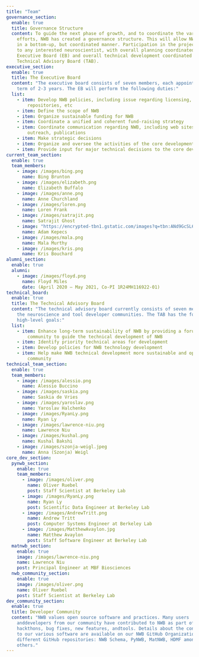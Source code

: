```yaml
---
title: "Team"
governance_section:
  enable: true
  title: Governance Structure
  content: To guide the next phase of growth, and to coordinate the various
    efforts, NWB has created a governance structure. This will allow NWB to grow
    in a bottom-up, but coordinated manner. Participation in the project is open
    to any interested neuroscientist, with overall planning coordinated by an
    Executive Board (EB) and overall technical development coordinated by a
    Technical Advisory Board (TAB).
executive_section:
  enable: true
  title: The Executive Board
  content: "The executive board consists of seven members, each appointed for a
    term of 2-3 years. The EB will perform the following duties:"
  list:
    - item: Develop NWB policies, including issue regarding licensing, code
        repositories, etc
    - item: Define the scope of NWB
    - item: Organize sustainable funding for NWB
    - item: Coordinate a unified and coherent fund-raising strategy
    - item: Coordinate communication regarding NWB, including web sites, community
        outreach, publications
    - item: Make strategic decisions
    - item: Organize and oversee the activities of the core development team
    - item: Provide input for major technical decisions to the core development team
current_team_section:
  enable: true
  team_members:
    - image: /images/bing.png
      name: Bing Brunton
    - image: /images/elizabeth.png
      name: Elizabeth Buffalo
    - image: /images/anne.png
      name: Anne Churchland
    - image: /images/loren.png
      name: Loren Frank
    - image: /images/satrajit.png
      name: Satrajit Ghost
    - image: "https://encrypted-tbn1.gstatic.com/images?q=tbn:ANd9GcSL6eKXnOefpwg9BUB1OfL4mHHx9Vbii1pUhuBb61RiyEtY3zM7"
      name: Adam Kepecs
    - image: /images/mala.png
      name: Mala Murthy
    - image: /images/kris.png
      name: Kris Bouchard
alumni_section:
  enable: true
  alumni:
    - image: /images/floyd.png
      name: Floyd Miles
      date: (April 2020 – May 2021, Co-PI 1R24MH116922-01)
technical_board:
  enable: true
  title: The Technical Advisory Board
  content: "The technical advisory board currently consists of seven members from
    the neuroscience and tool developer communities. The TAB has the following
    high-level goals:"
  list:
    - item: Enhance long-term sustainability of NWB by providing a forum for the
        community to guide the technical development of NWB
    - item: Identify priority technical areas for development
    - item: Develop policies for NWB technology development
    - item: Help make NWB technical development more sustainable and open to the
        community
technical_team_section:
  enable: true
  team_members:
    - image: /images/alessio.png
      name: Alessio Buccino
    - image: /images/saskia.png
      name: Saskia de Vries
    - image: /images/yaroslav.png
      name: Yaroslav Halchenko
    - image: /images/RyanLy.png
      name: Ryan Ly
    - image: /images/lawrence-niu.png
      name: Lawrence Niu
    - image: /images/kushal.png
      name: Kushal Bakshi
    - image: /images/szonja-weigl.jpeg
      name: Anna (Szonja) Weigl
core_dev_section:
  pynwb_section:
    enable: true
    team_members:
      - image: /images/oliver.png
        name: Oliver Ruebel
        post: Staff Scientist at Berkeley Lab
      - image: /images/RyanLy.png
        name: Ryan Ly
        post: Scientific Data Engineer at Berkeley Lab
      - image: /images/AndrewTritt.png
        name: Andrew Tritt
        post: Computer Systems Engineer at Berkeley Lab
      - image: /images/MatthewAvaylon.jpg
        name: Matthew Avaylon
        post: Staff Software Engineer at Berkeley Lab
  matnwb_section:
    enable: true
    image: /images/lawrence-niu.png
    name: Lawrence Niu
    post: Principal Engineer at MBF Biosciences
  nwb_community_section:
    enable: true
    image: /images/oliver.png
    name: Oliver Ruebel
    post: Staff Scientist at Berkeley Lab
dev_community_section:
  enable: true
  title: Developer Community
  content: "NWB values open source software and practices. Many users
    anddevelopers from our community have contributed to NWB as part of
    hackthons, bug fixes, new features, andtools. Details about the contributors
    to our various software are available on our NWB GitHub Organization and the
    different GitHub repositories: NWB Schema, PyNWB, MatNWB, HDMF among many
    others."
---
```

